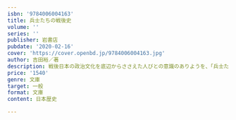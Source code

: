 ```yaml
---
isbn: '9784006004163'
title: 兵士たちの戦後史
volume: ''
series: ''
publisher: 岩書店
pubdate: '2020-02-16'
cover: 'https://cover.openbd.jp/9784006004163.jpg'
author: 吉田裕／著
description: 戦後日本の政治文化を底辺からささえた人びとの意識のありようを、「兵士たちの戦後」の中にさぐる。
price: '1540'
genre: 文庫
target: 一般
format: 文庫
content: 日本歴史

---
```

